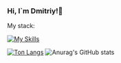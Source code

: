 ### Hi, I`m Dmitriy!👋

My stack:

[![My Skills](https://skills.thijs.gg/icons?i=js,html,css,react,nodejs,git,mongodb,jquery,figma)](https://skills.thijs.gg)

[![Топ Langs](https://github-readme-stats.vercel.app/api/top-langs/?username=Loner789layout=compact)](https://github.com/anuraghazra/github-readme-stats)
![Anurag's GitHub stats](https://github-readme-stats.vercel.app/api?username=Loner789&show_icons=true&hide_title=true&hide=stars,prs,issues&theme=radical)
